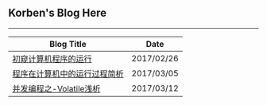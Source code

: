 ## Korben's Blog Here

--------

| Blog Title | Date|
| ---------- | -----------|
| [初窥计算机程序的运行](http://korben-chy.github.io/2017/02/26/%E5%88%9D%E7%AA%A5%E8%AE%A1%E7%AE%97%E6%9C%BA%E7%A8%8B%E5%BA%8F%E7%9A%84%E8%BF%90%E8%A1%8C/) | 2017/02/26 |
| [程序在计算机中的运行过程简析](http://korben-chy.github.io/2017/03/06/%E7%A8%8B%E5%BA%8F%E5%9C%A8%E8%AE%A1%E7%AE%97%E6%9C%BA%E4%B8%AD%E7%9A%84%E8%BF%90%E8%A1%8C%E8%BF%87%E7%A8%8B%E7%AE%80%E6%9E%90) | 2017/03/05 |
| [并发编程之-Volatile浅析](http://korben-chy.github.io/2017/03/12/%E5%B9%B6%E5%8F%91%E7%BC%96%E7%A8%8B%E4%B9%8B-Volatile%E6%B5%85%E6%9E%90) | 2017/03/12 |
